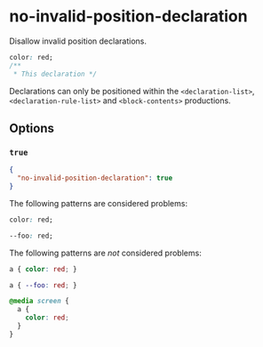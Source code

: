 # no-invalid-position-declaration

Disallow invalid position declarations.

<!-- prettier-ignore -->
```css
color: red;
/**
 * This declaration */
```

Declarations can only be positioned within the `<declaration-list>`, `<declaration-rule-list>` and `<block-contents>` productions.

## Options

### `true`

```json
{
  "no-invalid-position-declaration": true
}
```

The following patterns are considered problems:

<!-- prettier-ignore -->
```css
color: red;
```

<!-- prettier-ignore -->
```css
--foo: red;
```


The following patterns are _not_ considered problems:

<!-- prettier-ignore -->
```css
a { color: red; }
```

<!-- prettier-ignore -->
```css
a { --foo: red; }
```

<!-- prettier-ignore -->
```css
@media screen {
  a {
    color: red;
  }
}
```

